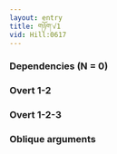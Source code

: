 ```yaml
---
layout: entry
title: གཉོག་√1
vid: Hill:0617
---
```

### Dependencies (N = 0)


### Overt 1-2


### Overt 1-2-3


### Oblique arguments
